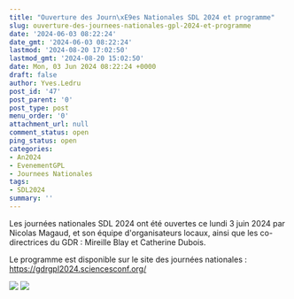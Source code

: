 ```yaml
---
title: "Ouverture des Journ\xE9es Nationales SDL 2024 et programme"
slug: ouverture-des-journees-nationales-gpl-2024-et-programme
date: '2024-06-03 08:22:24'
date_gmt: '2024-06-03 08:22:24'
lastmod: '2024-08-20 17:02:50'
lastmod_gmt: '2024-08-20 15:02:50'
date: Mon, 03 Jun 2024 08:22:24 +0000
draft: false
author: Yves.Ledru
post_id: '47'
post_parent: '0'
post_type: post
menu_order: '0'
attachment_url: null
comment_status: open
ping_status: open
categories:
- An2024
- EvenementGPL
- Journees Nationales
tags:
- SDL2024
summary: ''
---
```


Les journées nationales SDL 2024 ont été ouvertes ce lundi 3 juin 2024 par Nicolas Magaud, et son équipe d'organisateurs locaux, ainsi que les co-directrices du GDR : Mireille Blay et Catherine Dubois.

Le programme est disponible sur le site des journées nationales : <https://gdrgpl2024.sciencesconf.org/>

![](https://gdr-gpl.cnrs.fr/sites/default/files/imagesGPL/JourneesNationales/JourneesNationales2024/GPL2024Ouverture1.JPG) ![](https://gdr-gpl.cnrs.fr/sites/default/files/imagesGPL/JourneesNationales/JourneesNationales2024/GPL2024Ouverture2.JPG)
